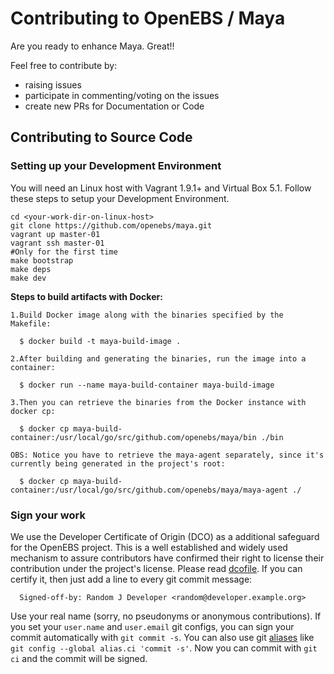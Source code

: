 # Contributing to OpenEBS / Maya

Are you ready to enhance Maya. Great!! 

Feel free to contribute by:
- raising issues
- participate in commenting/voting on the issues
- create new PRs for Documentation or Code

## Contributing to Source Code


### Setting up your Development Environment

You will need an Linux host with Vagrant 1.9.1+ and Virtual Box 5.1. Follow these steps to setup your Development Environment.

```
cd <your-work-dir-on-linux-host>
git clone https://github.com/openebs/maya.git
vagrant up master-01
vagrant ssh master-01
#Only for the first time
make bootstrap
make deps
make dev
```

**Steps to build artifacts with Docker:**

```
1.Build Docker image along with the binaries specified by the Makefile:

  $ docker build -t maya-build-image .

2.After building and generating the binaries, run the image into a container:

  $ docker run --name maya-build-container maya-build-image

3.Then you can retrieve the binaries from the Docker instance with docker cp:

  $ docker cp maya-build-container:/usr/local/go/src/github.com/openebs/maya/bin ./bin

OBS: Notice you have to retrieve the maya-agent separately, since it's currently being generated in the project's root:

  $ docker cp maya-build-container:/usr/local/go/src/github.com/openebs/maya/maya-agent ./
```

### Sign your work

We use the Developer Certificate of Origin (DCO) as a additional safeguard
for the OpenEBS project. This is a well established and widely used
mechanism to assure contributors have confirmed their right to license
their contribution under the project's license.
Please read [dcofile](https://github.com/openebs/openebs/blob/master/contribute/developer-certificate-of-origin).
If you can certify it, then just add a line to every git commit message:

````
  Signed-off-by: Random J Developer <random@developer.example.org>
````

Use your real name (sorry, no pseudonyms or anonymous contributions).
If you set your `user.name` and `user.email` git configs, you can sign your
commit automatically with `git commit -s`. You can also use git [aliases](https://git-scm.com/book/tr/v2/Git-Basics-Git-Aliases)
like `git config --global alias.ci 'commit -s'`. Now you can commit with
`git ci` and the commit will be signed.
